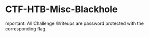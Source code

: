 # CTF-HTB-Misc-Blackhole
mportant: All Challenge Writeups are password protected with the corresponding flag.

